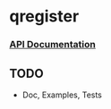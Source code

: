 # qregister

### [API Documentation](http://qrlpx.github.io/qregister/qregister/)

## TODO
* Doc, Examples, Tests
